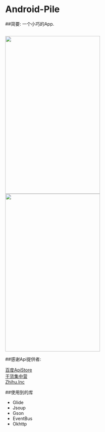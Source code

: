# Android-Pile
##简要:
  一个小巧的App.
##  
 <image  src="https://github.com/fromten/Android-Pile/blob/master/phonescreen2.png" width=300 height=500/>
 <image  src="https://github.com/fromten/Android-Pile/blob/master/device-2016-07-11-234604.png" width=300 height=500/>
 
##感谢Api提供者:

<a href='http://apistore.baidu.com/' >百度ApiStore</a>
</br>
<a href='http://gank.io/api' >干货集中营</a>
</br>
<a href='https://github.com/izzyleung/ZhihuDailyPurify/wiki/' >Zhihu.Inc</a>
 
##使用到的库
<ul>
<li>Glide</li>
<li>Jsoup</li>
<li>Gson</li>
<li>EventBus</li>
<li>Okhttp</li>
</ul>
  
